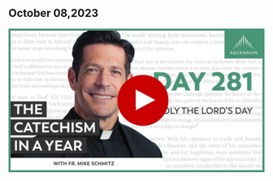## October 08,2023 ##

[![Keep Holy the Lord's Day](https://raw.githubusercontent.com/linusjf/CIAY/main/October/jpgs/Day281.jpg)](https://youtu.be/7UqszpI7_WM "Keep Holy the Lord's Day")
